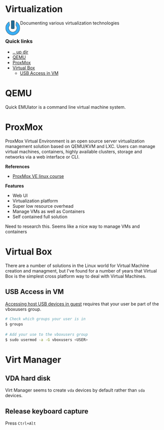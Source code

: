 Virtualization
====================================================================================================
<img align="left" width="48" height="48" src="../../art/logo_256x256.png">
Documenting various virtualization technologies
<br><br>

### Quick links
* [.. up dir](https://github.com/phR0ze/cyberlinux)
* [QEMU](#qemu)
* [ProxMox](#prox-mox)
* [Virtual Box](#virtual-box)
  * [USB Access in VM](#usb-access-in-vm)

# QEMU
Quick EMUlator is a command line virtual machine system.

## 

# ProxMox
ProxMox Virtual Environment is an open source server virtualization management solution based on 
QEMU/KVM and LXC. Users can manage virtual machines, containers, highly available clusters, storage 
and networks via a web interface or CLI.

**References**
* [ProxMox VE linux course](https://www.youtube.com/watch?v=LCjuiIswXGs)

**Features**
* Web UI
* Virtualization platform
* Super low resource overhead
* Manage VMs as well as Containers
* Self contained full solution

Need to research this. Seems like a nice way to manage VMs and containers

# Virtual Box
There are a number of solutions in the Linux world for Virtual Machine creation and managment, but 
I've found for a number of years that Virtual Box is the simplest cross platform way to deal with 
Virtual Machines.

## USB Access in VM
[Accessing host USB devices in guest](https://wiki.archlinux.org/index.php/VirtualBox#Accessing_host_USB_devices_in_guest)
requires that your user be part of the vboxusers group.

```bash
# Check which groups your user is in
$ groups

# Add your use to the vboxusers group
$ sudo usermod -a -G vboxusers <USER>
```

# Virt Manager

## VDA hard disk
Virt Manager seems to create `vda` devices by default rather than `sda` devices.


## Release keyboard capture
Press `Ctrl+Alt`

<!-- 
vim: ts=2:sw=2:sts=2
-->
